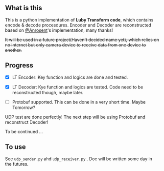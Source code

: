 ## What is this

This is a python implementation of **Luby Transform code**, which contains encode & decode procesdures. 
Encoder and Decoder are reconstructed based on [@Anrosent](https://github.com/anrosent/LT-code)'s implementation, many thanks!

~~It will be used in a future project(Haven't decided name yet), which relies on no internet but only camera device to receive data from one device to another.~~

## Progress

- [x] LT Encoder: Key function and logics are done and tested. 

- [x] LT Decoder: Kye function and logics are tested. Code need to be reconstructed though, maybe later.

- [ ] Protobuf supported. This can be done in a very short time. Maybe Tomorrow?


UDP test are done perfectly! The next step will be using Protobuf and reconstruct Decoder!


To be continued ...

## To use

See `udp_sender.py` ahd `udp_receiver.py` . Doc will be written some day in the futures.
